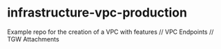 # infrastructure-vpc-production
Example repo for the creation of a VPC with features // VPC Endpoints // TGW Attachments
